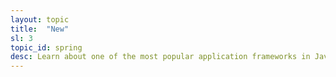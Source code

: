 ```yaml
---
layout: topic
title:  "New"
sl: 3
topic_id: spring
desc: Learn about one of the most popular application frameworks in Java today.
---
```


